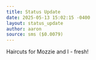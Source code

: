 ```yaml
---
title: Status Update
date: 2025-05-13 15:02:15 -0400
layout: status_update
author: aaron
source: sms ($0.0079)
---
```

Haircuts for Mozzie and I - fresh!
